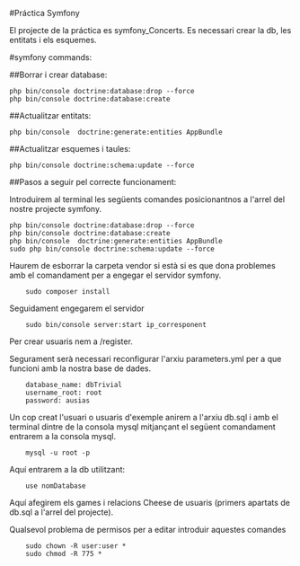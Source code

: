 #Práctica Symfony

El projecte de la práctica es symfony_Concerts. Es necessari crear la db, les entitats i els esquemes.

#symfony commands:

##Borrar i crear database:

	php bin/console doctrine:database:drop --force
	php bin/console doctrine:database:create


##Actualitzar entitats:

	php bin/console  doctrine:generate:entities AppBundle

##Actualitzar esquemes i taules:

	php bin/console doctrine:schema:update --force

##Pasos a seguir pel correcte funcionament:

Introduirem al terminal les següents comandes posicionantnos a l'arrel del nostre projecte symfony.

	php bin/console doctrine:database:drop --force
	php bin/console doctrine:database:create
	php bin/console  doctrine:generate:entities AppBundle
	sudo php bin/console doctrine:schema:update --force

Haurem de esborrar la carpeta vendor si està si es que dona problemes amb el comandament per a engegar el servidor symfony.

        sudo composer install

Seguidament engegarem el servidor

        sudo bin/console server:start ip_corresponent

Per crear usuaris nem a /register.

Segurament serà necessari reconfigurar l'arxiu parameters.yml per a que funcioni amb la nostra base de dades.

        database_name: dbTrivial
        username_root: root
        password: ausias

Un cop creat l'usuari o usuaris d'exemple anirem a l'arxiu db.sql i amb el terminal dintre de la consola mysql mitjançant el següent comandament entrarem a la consola mysql.

        mysql -u root -p

Aquí entrarem a la db utilitzant:

        use nomDatabase

Aquí afegirem els games i relacions Cheese de usuaris (primers apartats de db.sql a l'arrel del projecte).

Qualsevol problema de permisos per a editar introduir aquestes comandes

        sudo chown -R user:user *
        sudo chmod -R 775 *
